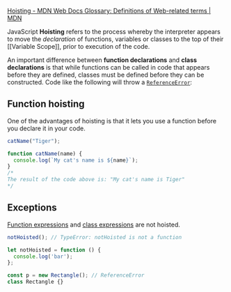 [Hoisting - MDN Web Docs Glossary: Definitions of Web-related terms | MDN](https://developer.mozilla.org/en-US/docs/Glossary/Hoisting)

JavaScript **Hoisting** refers to the process whereby the interpreter appears to move the _declaration_ of functions, variables or classes to the top of their [[Variable Scope]], prior to execution of the code.

An important difference between **function declarations** and **class declarations** is that while functions can be called in code that appears before they are defined, classes must be defined before they can be constructed. Code like the following will throw a [`ReferenceError`](https://developer.mozilla.org/en-US/docs/Web/JavaScript/Reference/Global_Objects/ReferenceError):

## Function hoisting
One of the advantages of hoisting is that it lets you use a function before you declare it in your code.

```js
catName("Tiger");

function catName(name) {
  console.log(`My cat's name is ${name}`);
}
/*
The result of the code above is: "My cat's name is Tiger"
*/
```

## Exceptions
[Function expressions](https://developer.mozilla.org/en-US/docs/Web/JavaScript/Reference/Operators/function) and [class expressions](https://developer.mozilla.org/en-US/docs/Web/JavaScript/Reference/Classes#class_expressions) are not hoisted.

```js
notHoisted(); // TypeError: notHoisted is not a function

let notHoisted = function () {
  console.log('bar');
};

const p = new Rectangle(); // ReferenceError
class Rectangle {}
```
